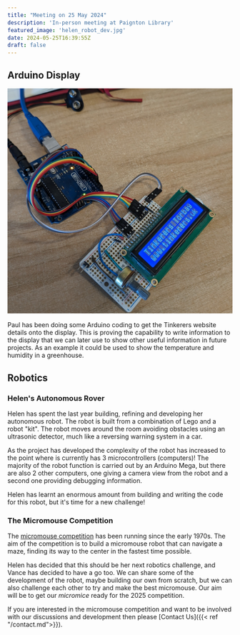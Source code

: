 ```yaml
---
title: "Meeting on 25 May 2024"
description: 'In-person meeting at Paignton Library'
featured_image: 'helen_robot_dev.jpg'
date: 2024-05-25T16:39:55Z
draft: false
---
```


## Arduino Display

![Paul's Arduino Display](paul_display.jpg)

Paul has been doing some Arduino coding to get the Tinkerers website details onto the display.  This is proving the capability to write information to the display that we can later use to show other useful information in future projects.  As an example it could be used to show the temperature and humidity in a greenhouse.

## Robotics

### Helen's Autonomous Rover

Helen has spent the last year building, refining and developing her autonomous robot.  The robot is built from a combination of Lego and a robot "kit".  The robot moves around the room avoiding obstacles using an ultrasonic detector, much like a reversing warning system in a car.  

As the project has developed the complexity of the robot has increased to the point where is currently has 3 microcontrollers (computers)!  The majority of the robot function is carried out by an Arduino Mega, but there are also 2 other computers, one giving a camera view from the robot and a second one providing debugging information.

Helen has learnt an enormous amount from building and writing the code for this robot, but it's time for a new challenge!

### The Micromouse Competition

The [micromouse competition](https://ukmars.org/contests/micromouse/) has been running since the early 1970s.  The aim of the competition is to build a micromouse robot that can navigate a maze, finding its way to the center in the fastest time possible.

Helen has decided that this should be her next robotics challenge, and Vance has decided to have a go too.  We can share some of the development of the robot, maybe building our own from scratch, but we can also challenge each other to try and make the best micromouse.  Our aim will be to get our _micromice_ ready for the 2025 competition.

If you are interested in the micromouse competition and want to be involved with our discussions and development then please [Contact Us]({{< ref "/contact.md">}}).
